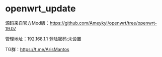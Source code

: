 # openwrt_update

源码来自官方Mod版：https://github.com/Ameykyl/openwrt/tree/openwrt-19.07

管理地址：192.168.1.1  登陆密码:未设置

TG群：https://t.me/ArisMantos
  
  
  
  
  
  
  
  
  
  
  
  
  
  
  
  
  
  
  
  
  
  
  
  
  
  
  
  
  
  
  
  

[B]: https://t.me/joinchat/MHkJCxH8gUdV4UFBrxw_Ow

